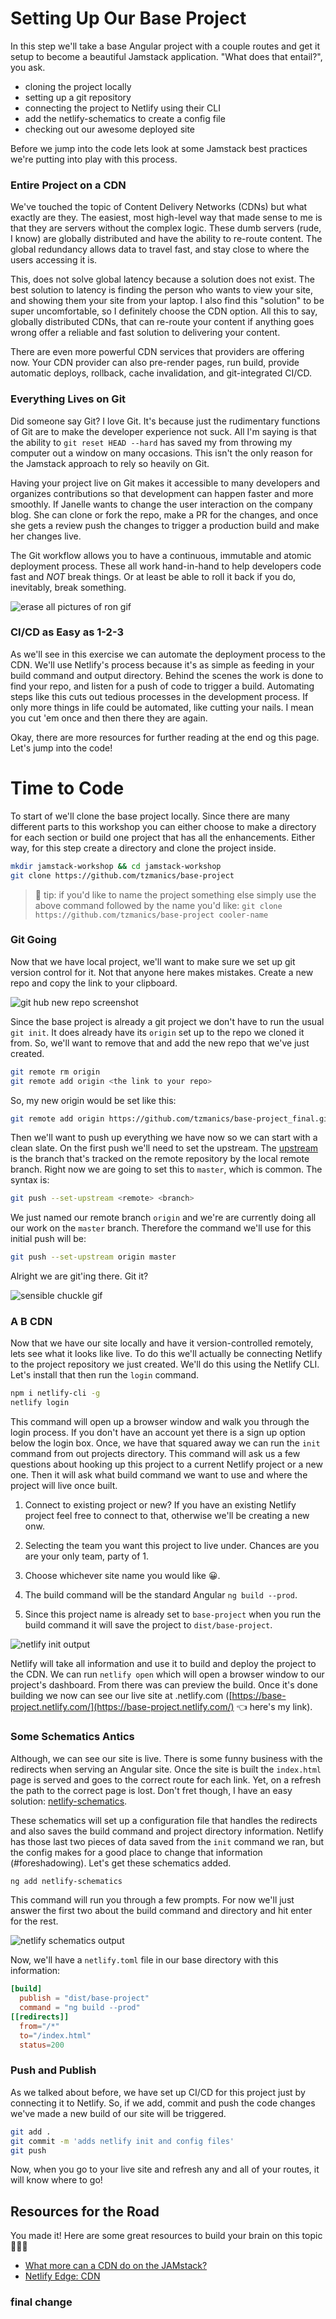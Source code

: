 # Setting Up Our Base Project

In this step we'll take a base Angular project with a couple routes and get it setup to become a beautiful Jamstack application. "What does that entail?", you ask.

- cloning the project locally
- setting up a git repository
- connecting the project to Netlify using their CLI
- add the netlify-schematics to create a config file
- checking out our awesome deployed site

Before we jump into the code lets look at some Jamstack best practices we're putting into play with this process.

### Entire Project on a CDN

We've touched the topic of Content Delivery Networks (CDNs) but what exactly are they. The easiest, most high-level way that made sense to me is that they are servers without the complex logic. These dumb servers (rude, I know) are globally distributed and have the ability to re-route content. The global redundancy allows data to travel fast, and stay close to where the users accessing it is.

This, does not solve global latency because a solution does not exist. The best solution to latency is finding the person who wants to view your site, and showing them your site from your laptop. I also find this "solution" to be super uncomfortable, so I definitely choose the CDN option. All this to say, globally distributed CDNs, that can re-route your content if anything goes wrong offer a reliable and fast solution to delivering your content.

There are even more powerful CDN services that providers are offering now. Your CDN provider can also pre-render pages, run build, provide automatic deploys, rollback, cache invalidation, and git-integrated CI/CD.

### Everything Lives on Git

Did someone say Git? I love Git. It's because just the rudimentary functions of Git are to make the developer experience not suck. All I'm saying is that the ability to `git reset HEAD --hard` has saved my from throwing my computer out a window on many occasions. This isn't the only reason for the Jamstack approach to rely so heavily on Git.

Having your project live on Git makes it accessible to many developers and organizes contributions so that development can happen faster and more smoothly. If Janelle wants to change the user interaction on the company blog. She can clone or fork the repo, make a PR for the changes, and once she gets a review push the changes to trigger a production build and make her changes live.

The Git workflow allows you to have a continuous, immutable and atomic deployment process. These all work hand-in-hand to help developers code fast and _NOT_ break things. Or at least be able to roll it back if you do, inevitably, break something.

![erase all pictures of ron gif](https://media3.giphy.com/media/bN4mdVrlylv5S/giphy.gif?cid=ecf05e4793f45f649c17a092a69047d0e5ddc9512c137d0b&rid=giphy.gif)

### CI/CD as Easy as 1-2-3

As we'll see in this exercise we can automate the deployment process to the CDN. We'll use Netlify's process because it's as simple as feeding in your build command and output directory. Behind the scenes the work is done to find your repo, and listen for a push of code to trigger a build. Automating steps like this cuts out tedious processes in the development process. If only more things in life could be automated, like cutting your nails. I mean you cut 'em once and then there they are again.

Okay, there are more resources for further reading at the end og this page. Let's jump into the code!

# Time to Code

To start of we'll clone the base project locally. Since there are many different parts to this workshop you can either choose to make a directory for each section or build one project that has all the enhancements. Either way, for this step create a directory and clone the project inside.

```bash
mkdir jamstack-workshop && cd jamstack-workshop
git clone https://github.com/tzmanics/base-project
```

> 🐙 tip: if you'd like to name the project something else simply use the above command followed by the name you'd like: `git clone https://github.com/tzmanics/base-project cooler-name`

### Git Going

Now that we have local project, we'll want to make sure we set up git version control for it. Not that anyone here makes mistakes. Create a new repo and copy the link to your clipboard.

![git hub new repo screenshot](https://res.cloudinary.com/dzkoxrsdj/image/upload/v1585538801/Screen_Shot_2020-03-29_at_11.25.50_PM_xnlafj.jpg)

Since the base project is already a git project we don't have to run the usual `git init`. It does already have its `origin` set up to the repo we cloned it from. So, we'll want to remove that and add the new repo that we've just created.

```bash
git remote rm origin
git remote add origin <the link to your repo>
```

So, my new origin would be set like this:

```bash
git remote add origin https://github.com/tzmanics/base-project_final.git
```

Then we'll want to push up everything we have now so we can start with a clean slate. On the first push we'll need to set the upstream. The [upstream](https://devconnected.com/how-to-set-upstream-branch-on-git/) is the branch that's tracked on the remote repository by the local remote branch. Right now we are going to set this to `master`, which is common. The syntax is:

```bash
git push --set-upstream <remote> <branch>
```

We just named our remote branch `origin` and we're are currently doing all our work on the `master` branch. Therefore the command we'll use for this initial push will be:

```bash
git push --set-upstream origin master
```

Alright we are git'ing there. Git it?

![sensible chuckle gif](https://media.giphy.com/media/9EwnzGNjvmIG4/giphy.gif)

### A B CDN

Now that we have our site locally and have it version-controlled remotely, lets see what it looks like live. To do this we'll actually be connecting Netlify to the project repository we just created. We'll do this using the Netlify CLI. Let's install that then run the `login` command.

```bash
npm i netlify-cli -g
netlify login
```

This command will open up a browser window and walk you through the login process. If you don't have an account yet there is a sign up option below the login box. Once, we have that squared away we can run the `init` command from out projects directory. This command will ask us a few questions about hooking up this project to a current Netlify project or a new one. Then it will ask what build command we want to use and where the project will live once built.

1. Connect to existing project or new? If you have an existing Netlify project feel free to connect to that, otherwise we'll be creating a new onw.

2. Selecting the team you want this project to live under. Chances are you are your only team, party of 1.

3. Choose whichever site name you would like 😀.

4. The build command will be the standard Angular `ng build --prod`.

5. Since this project name is already set to `base-project` when you run the build command it will save the project to `dist/base-project`.

![netlify init output](https://res.cloudinary.com/dzkoxrsdj/image/upload/v1585542192/Screen_Shot_2020-03-30_at_12.22.40_AM_bfusmd.jpg)

Netlify will take all information and use it to build and deploy the project to the CDN. We can run `netlify open` which will open a browser window to our project's dashboard. From there was can preview the build. Once it's done building we now can see our live site at <project name>.netlify.com ([https://base-project.netlify.com/](https://base-project.netlify.com/) 👈 here's my link).

### Some Schematics Antics

Although, we can see our site is live. There is some funny business with the redirects when serving an Angular site. Once the site is built the `index.html` page is served and goes to the correct route for each link. Yet, on a refresh the path to the correct page is lost. Don't fret though, I have an easy solution: [netlify-schematics](https://github.com/tzmanics/netlify-schematics).

These schematics will set up a configuration file that handles the redirects and also saves the build command and project directory information. Netlify has those last two pieces of data saved from the `init` command we ran, but the config makes for a good place to change that information (#foreshadowing). Let's get these schematics added.

```bash
ng add netlify-schematics
```

This command will run you through a few prompts. For now we'll just answer the first two about the build command and directory and hit enter for the rest.

![netlify schematics output](https://res.cloudinary.com/dzkoxrsdj/image/upload/v1585543751/Screen_Shot_2020-03-30_at_12.47.28_AM_q1fgdg.jpg)

Now, we'll have a `netlify.toml` file in our base directory with this information:

```toml
[build]
  publish = "dist/base-project"
  command = "ng build --prod"
[[redirects]]
  from="/*"
  to="/index.html"
  status=200
```

### Push and Publish

As we talked about before, we have set up CI/CD for this project just by connecting it to Netlify. So, if we add, commit and push the code changes we've made a new build of our site will be triggered.

```bash
git add .
git commit -m 'adds netlify init and config files'
git push
```

Now, when you go to your live site and refresh any and all of your routes, it will know where to go!

## Resources for the Road

You made it! Here are some great resources to build your brain on this topic 💁🏻‍♀️

- [What more can a CDN do on the JAMstack?](https://dev.to/shortdiv/what-more-can-a-cdn-do-on-the-jamstack-5cgj)
- [Netlify Edge: CDN](https://www.netlify.com/products/edge/?utm_source=repo&utm_medium=angular-workshop_tzm&utm_campaign=devex)

### final change
